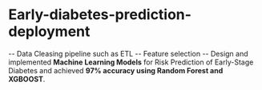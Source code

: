 # Early-diabetes-prediction-deployment

-- Data Cleasing pipeline such as ETL
-- Feature selection 
-- Design and implemented **Machine Learning Models** for Risk Prediction of Early-Stage 
Diabetes and achieved **97% accuracy using Random Forest and XGBOOST**.
